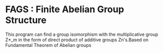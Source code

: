 # FAGS : Finite Abelian Group Structure
This program can find a group isomorphism with the multiplicative group Z*_m in the form of direct product of additive groups Zn's.Based on Fundamental Theorem of Abelian groups 

